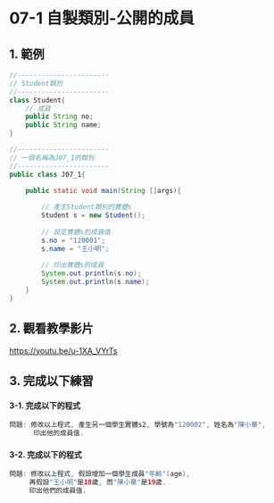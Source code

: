 # 07-1 自製類別-公開的成員

## 1. 範例
``` java
//-----------------------
// Student類別
//-----------------------
class Student{
    // 成員
    public String no;
    public String name;
}

//-----------------------
// 一個名稱為J07_1的類別
//-----------------------
public class J07_1{

    public static void main(String []args){
        
        // 產生Student類別的實體s
        Student s = new Student();
    	
        // 設定實體s的成員值
        s.no = "120001";
        s.name = "王小明";
    	
        // 印出實體s的成員
        System.out.println(s.no);
        System.out.println(s.name);   
    }
}
``` 

## 2. 觀看教學影片
https://youtu.be/u-1XA_VYrTs


## 3. 完成以下練習


#### 3-1. 完成以下的程式

``` java
問題: 修改以上程式, 產生另一個學生實體s2, 學號為"120002", 姓名為"陳小華", 
      印出他的成員值.
```

#### 3-2. 完成以下的程式

``` java
問題: 修改以上程式, 假設增加一個學生成員"年齡"(age), 
     再假設"王小明"是18歲, 而"陳小華"是19歲.
     印出他們的成員值.
```
